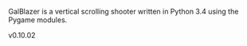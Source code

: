 GalBlazer is a vertical scrolling shooter written in Python 3.4 using the Pygame modules.

v0.10.02
